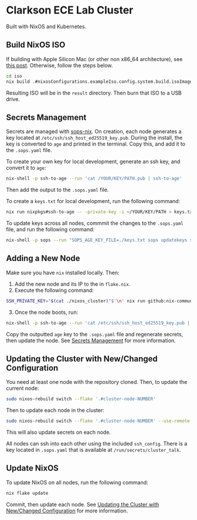 # Clarkson ECE Lab Cluster

Built with NixOS and Kubernetes.


## Build NixOS ISO
If building with Apple Silicon Mac (or other non x86_64 architecture), see [this post](https://blog.nelsondane.me/posts/build-nixos-iso-on-silicon-mac/). Otherwise, follow the steps below.
```bash
cd iso
nix build .#nixosConfigurations.exampleIso.config.system.build.isoImage
```
Resulting ISO will be in the `result` directory. Then burn that ISO to a USB drive.

## Secrets Management
Secrets are managed with [sops-nix](https://github.com/Mic92/sops-nix). On creation, each node generates a key located at `/etc/ssh/ssh_host_ed25519_key.pub`. During the install, the key is converted to `age` and printed in the terminal. Copy this, and add it to the `.sops.yaml` file.

To create your own key for local development, generate an ssh key, and convert it to `age`:
```bash
nix-shell -p ssh-to-age --run 'cat /YOUR/KEY/PATH.pub | ssh-to-age'
```
Then add the output to the `.sops.yaml` file.

To create a `keys.txt` for local development, run the following command:
```bash
nix run nixpkgs#ssh-to-age -- -private-key -i ~/YOUR/KEY/PATH > keys.txt
```

To update keys across all nodes, commmit the changes to the `.sops.yaml` file, and run the following command:
```bash
nix-shell -p sops --run "SOPS_AGE_KEY_FILE=./keys.txt sops updatekeys secrets/secrets.yaml"
```

## Adding a New Node
Make sure you have `nix` installed locally. Then:
1. Add the new node and its IP to the in `flake.nix`.
2. Execute the following command:
```bash
SSH_PRIVATE_KEY="$(cat ./nixos_cluster)"$'\n' nix run github:nix-community/nixos-anywhere --extra-experimental-features "nix-command flakes" -- --flake '.#cluster-node-NUMBER' root@IP_ADDRESS
```
3. Once the node boots, run:
```bash
nix-shell -p ssh-to-age --run 'cat /etc/ssh/ssh_host_ed25519_key.pub | ssh-to-age'
```
Copy the outputted `age` key to the `.sops.yaml` file and regenerate secrets, then update the node. See [Secrets Management](#secrets-management) for more information.

## Updating the Cluster with New/Changed Configuration
You need at least one node with the repository cloned. Then, to update the current node:
```bash
sudo nixos-rebuild switch --flake '.#cluster-node-NUMBER'
```

Then to update each node in the cluster:
```bash
sudo nixos-rebuild switch --flake '.#cluster-node-NUMBER' --use-remote-sudo --target-host cluster@cluster-node-NUMBER
```
This will also update secrets on each node.

All nodes can ssh into each other using the included `ssh_config`. There is a key located in `.sops.yaml` that is available at `/run/secrets/cluster_talk`.

## Update NixOS
To update NixOS on all nodes, run the following command:
```bash
nix flake update
```
Commit, then update each node. See [Updating the Cluster with New/Changed Configuration](#updating-the-cluster-with-newchanged-configuration) for more information.

